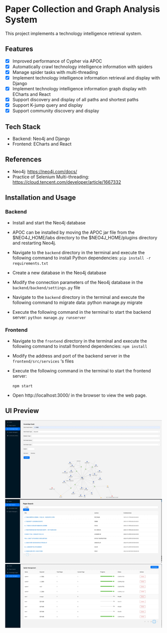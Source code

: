 # Paper Collection and Graph Analysis System

This project implements a technology intelligence retrieval system.

## Features

- [x] Improved performance of Cypher via APOC
- [x] Automatically crawl technology intelligence information with spiders
- [x] Manage spider tasks with multi-threading
- [x] Implement technology intelligence information retrieval and display with Django
- [x] Implement technology intelligence information graph display with ECharts and React
- [x] Support discovery and display of all paths and shortest paths
- [x] Support K-jump query and display
- [x] Support community discovery and display

## Tech Stack

- Backend: Neo4j and Django
- Frontend: ECharts and React

## References
- Neo4j: https://neo4j.com/docs/
- Practice of Selenium Multi-threading: https://cloud.tencent.com/developer/article/1667332


## Installation and Usage

### Backend

- Install and start the Neo4j database
- APOC can be installed by moving the APOC jar file from the $NEO4J_HOME/labs directory to the $NEO4J_HOME/plugins directory and restarting Neo4j.
- Navigate to the `backend` directory in the terminal and execute the following command to install Python dependencies: 
    ```pip install -r requirements.txt```
- Create a new database in the Neo4j database
- Modify the connection parameters of the Neo4j database in the `backend/backend/settings.py` file
- Navigate to the `backend` directory in the terminal and execute the following command to migrate data:
python manage.py migrate

- Execute the following command in the terminal to start the backend server:
`python manage.py runserver`

### Frontend

- Navigate to the `frontend` directory in the terminal and execute the following command to install frontend dependencies:
    ```npm install```

- Modify the address and port of the backend server in the `frontend/src/services` ‘s files
- Execute the following command in the terminal to start the frontend server:

    ```npm start```

- Open http://localhost:3000/ in the browser to view the web page.


## UI Preview
![KG](img/KG.jpg)
![papers](img/papers.jpg)
![spider](img/spider.jpg)
